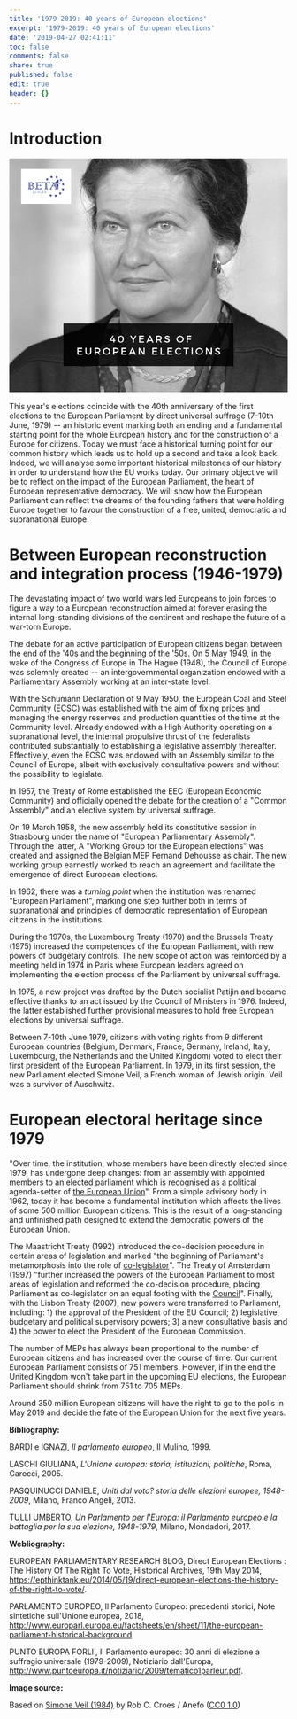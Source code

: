 ```yaml
---
title: '1979-2019: 40 years of European elections'
excerpt: '1979-2019: 40 years of European elections'
date: '2019-04-27 02:41:11'
toc: false
comments: false
share: true
published: false
edit: true
header: {}
---
```

# Introduction

![40 years of European elections - Simone Veil](/assets/images/40-years-of-european-elections-.jpg)

This year's elections coincide with the 40th anniversary of the first elections to the European Parliament by direct universal suffrage (7-10th June, 1979) -- an historic event marking both an ending and a fundamental starting point for the whole European history and for the construction of a Europe for citizens. Today we must face a historical turning point for our common history which leads us to hold up a second and take a look back. Indeed, we will analyse some important historical milestones of our history in order to understand how the EU works today. Our primary objective will be to reflect on the impact of the European Parliament, the heart of European representative democracy. We will show how the European Parliament can reflect the dreams of the founding fathers that were holding Europe together to favour the construction of a free, united, democratic and supranational Europe.

# Between European reconstruction and integration process (1946-1979)

The devastating impact of two world wars led Europeans to join forces to figure a way to a European reconstruction aimed at forever erasing the internal long-standing divisions of the continent and reshape the future of a war-torn Europe.

The debate for an active participation of European citizens began between the end of the '40s and the beginning of the '50s. On 5 May 1949, in the wake of the Congress of Europe in The Hague (1948), the Council of Europe was solemnly created -- an intergovernmental organization endowed with a Parliamentary Assembly working at an inter-state level. 

With the Schumann Declaration of 9 May 1950, the European Coal and Steel Community (ECSC) was established with the aim of fixing prices and managing the energy reserves and production quantities of the time at the Community level. Already endowed with a High Authority operating on a supranational level, the internal propulsive thrust of the federalists contributed substantially to establishing a legislative assembly thereafter. Effectively, even the ECSC was endowed with an Assembly similar to the Council of Europe, albeit with exclusively consultative powers and without the possibility to legislate. 

In 1957, the Treaty of Rome established the EEC (European Economic Community) and officially opened the debate for the creation of a "Common Assembly" and an elective system by universal suffrage. 

On 19 March 1958, the new assembly held its constitutive session in Strasbourg under the name of "European Parliamentary Assembly". Through the latter, A "Working Group for the European elections" was created and assigned the Belgian MEP Fernand Dehousse as chair. The new working group earnestly worked to reach an agreement and facilitate the emergence of direct European elections. 

In 1962, there was a _turning point_ when the institution was renamed "European Parliament", marking one step further both in terms of supranational and principles of democratic representation of European citizens in the institutions. 

During the 1970s, the Luxembourg Treaty (1970) and the Brussels Treaty (1975) increased the competences of the European Parliament, with new powers of budgetary controls. The new scope of action was reinforced by a meeting held in 1974 in Paris where European leaders agreed on implementing the election process of the Parliament by universal suffrage. 

In 1975, a new project was drafted by the Dutch socialist Patijin and became effective thanks to an act issued by the Council of Ministers in 1976. Indeed, the latter established further provisional measures to hold free European elections by universal suffrage. 

Between 7-10th June 1979, citizens with voting rights from 9 different European countries (Belgium, Denmark, France, Germany, Ireland, Italy, Luxembourg, the Netherlands and the United Kingdom) voted to elect their first president of the European Parliament. In 1979, in its first session, the new Parliament elected Simone Veil, a French woman of Jewish origin. Veil was a survivor of Auschwitz.

# European electoral heritage since 1979

"Over time, the institution, whose members have been directly elected since 1979, has undergone deep changes: from an assembly with appointed members to an elected parliament which is recognised as a political agenda-setter of [the European Union](http://www.europarl.europa.eu/ftu/pdf/en/FTU_1.3.1.pdf)". From a simple advisory body in 1962, today it has become a fundamental institution which affects the lives of some 500 million European citizens. This is the result of a long-standing and unfinished path designed to extend the democratic powers of the European Union. 

The Maastricht Treaty (1992) introduced the co-decision procedure in certain areas of legislation and marked "the beginning of Parliament's metamorphosis into the role of [co-legislator](http://www.europarl.europa.eu/ftu/pdf/en/FTU_1.3.1.pdf)".  The Treaty of Amsterdam (1997) "further increased the powers of the European Parliament to most areas of legislation and reformed the co-decision procedure, placing Parliament as co-legislator on an equal footing with the [Council](http://www.europarl.europa.eu/ftu/pdf/en/FTU_1.3.1.pdf)". Finally, with the Lisbon Treaty (2007), new powers were transferred to Parliament, including: 1) the approval of the President of the EU Council; 2) legislative, budgetary and political supervisory powers; 3) a new consultative basis and 4) the power to elect the President of the European Commission. 

The number of MEPs has always been proportional to the number of European citizens and has increased over the course of time. Our current European Parliament consists of 751 members. However, if in the end the United Kingdom won't take part in the upcoming EU elections, the European Parliament should shrink from 751 to 705 MEPs.

Around 350 million European citizens will have the right to go to the polls in May 2019 and decide the fate of the European Union for the next five years.

**Bibliography:**

BARDI e IGNAZI, _Il parlamento europeo_, Il Mulino, 1999.

LASCHI GIULIANA, _L'Unione europea: storia, istituzioni, politiche_, Roma, Carocci, 2005.

PASQUINUCCI DANIELE, _Uniti dal voto? storia delle elezioni europee, 1948-2009_, Milano, Franco Angeli, 2013.

TULLI UMBERTO, _Un Parlamento per l'Europa: il Parlamento europeo e la battaglia per la sua elezione, 1948-1979_, Milano, Mondadori, 2017.

**Webliography:**

EUROPEAN PARLIAMENTARY RESEARCH BLOG, Direct European Elections : The History Of The Right To Vote, Historical Archives, 19th May 2014, <https://epthinktank.eu/2014/05/19/direct-european-elections-the-history-of-the-right-to-vote/>.

PARLAMENTO EUROPEO, Il Parlamento Europeo: precedenti storici, Note sintetiche sull'Unione europea, 2018, <http://www.europarl.europa.eu/factsheets/en/sheet/11/the-european-parliament-historical-background>.

PUNTO EUROPA FORLI', Il Parlamento europeo: 30 anni di elezione a suffragio universale (1979-2009), Notiziario dall'Europa, <http://www.puntoeuropa.it/notiziario/2009/tematico1parleur.pdf>.

**Image source:**

Based on [Simone Veil (1984)](https://commons.wikimedia.org/wiki/File:Simone_Veil_(1984).jpg) by Rob C. Croes / Anefo ([CC0 1.0](https://creativecommons.org/publicdomain/zero/1.0/deed.en))
